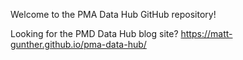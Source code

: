 Welcome to the PMA Data Hub GitHub repository!

Looking for the PMD Data Hub blog site?
https://matt-gunther.github.io/pma-data-hub/
